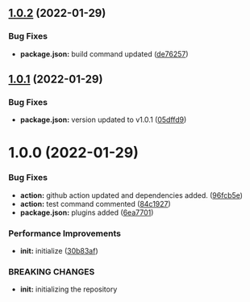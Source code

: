## [1.0.2](https://github.com/MSubhan01/ngx-clamp/compare/v1.0.1...v1.0.2) (2022-01-29)


### Bug Fixes

* **package.json:** build command updated ([de76257](https://github.com/MSubhan01/ngx-clamp/commit/de762570834d7638be27a58a81a64a1c4112c101))

## [1.0.1](https://github.com/MSubhan01/ngx-clamp/compare/v1.0.0...v1.0.1) (2022-01-29)


### Bug Fixes

* **package.json:** version updated to v1.0.1 ([05dffd9](https://github.com/MSubhan01/ngx-clamp/commit/05dffd9695970d65f64fece0c67bca3af7f82b08))

# 1.0.0 (2022-01-29)


### Bug Fixes

* **action:** github action updated and dependencies added. ([96fcb5e](https://github.com/MSubhan01/ngx-clamp/commit/96fcb5ec42c7ad4b3c36f2c743daf894d90b1112))
* **action:** test command commented ([84c1927](https://github.com/MSubhan01/ngx-clamp/commit/84c1927803485962531a75821abb68fa669776cc))
* **package.json:** plugins added ([6ea7701](https://github.com/MSubhan01/ngx-clamp/commit/6ea77012bdc371c217a67acf5463bb3dddba1025))


### Performance Improvements

* **init:** initialize ([30b83af](https://github.com/MSubhan01/ngx-clamp/commit/30b83af1ede4e242ea3375037a90e0dade3089fb))


### BREAKING CHANGES

* **init:** initializing the repository
